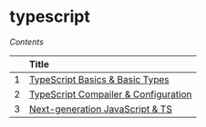 # typescript

_Contents_

|     | Title                                                            |
| :-- | :--------------------------------------------------------------- |
| 1   | [ TypeScript Basics & Basic Types ](01-ts-basics/README.md)      |
| 2   | [ TypeScript Compailer & Configuration ](02-ts-config/README.md) |
| 3   | [ Next-generation JavaScript & TS ](03-ts-nextGen/README.md)     |
